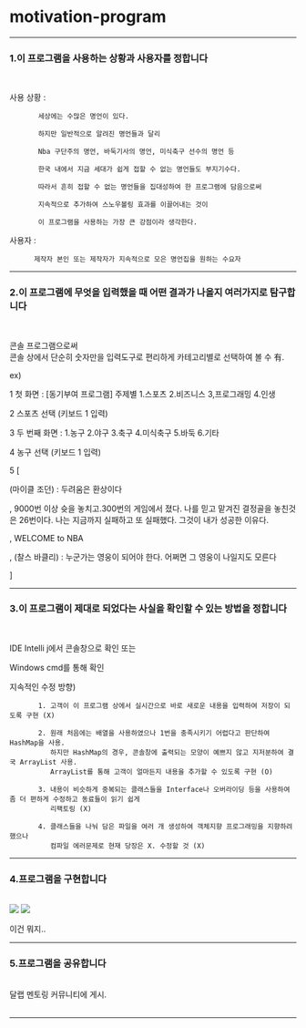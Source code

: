 # motivation-program


--------------------------------------------------------


<h3>1.이 프로그램을 사용하는 상황과 사용자를 정합니다</h3> <br>

사용 상황 : 

           세상에는 수많은 명언이 있다.

           하지만 일반적으로 알려진 명언들과 달리 
           
           Nba 구단주의 명언, 바둑기사의 명언, 미식축구 선수의 명언 등 
           
           한국 내에서 지금 세대가 쉽게 접할 수 없는 명언들도 부지기수다.
           
           따라서 흔히 접할 수 없는 명언들을 집대성하여 한 프로그램에 담음으로써
           
           지속적으로 추가하여 스노우볼링 효과를 이끌어내는 것이 
           
           이 프로그램을 사용하는 가장 큰 강점이라 생각한다.
           
           

사용자 : 

          제작자 본인 또는 제작자가 지속적으로 모은 명언집을 원하는 수요자
    
-------------------------------------------------------------------


<h3>2.이 프로그램에 무엇을 입력했을 때 어떤 결과가 나올지 여러가지로 탐구합니다</h3> <br>

콘솔 프로그램으로써 <br>
콘솔 상에서 단순히 숫자만을 입력도구로 편리하게 카테고리별로 선택하여 볼 수 有. <br>

ex)

1 첫 화면 : [동기부여 프로그램] 주제별 1.스포츠  2.비즈니스  3,프로그래밍  4.인생  <br>

2 스포츠 선택 (키보드 1 입력) <br>

3 두 번째 화면 : 1.농구  2.야구  3.축구  4.미식축구  5.바둑  6.기타 <br>

4 농구 선택 (키보드 1 입력) <br>

5 [

(마이클 조던) : 두려움은 환상이다 

, 9000번 이상 슛을 놓치고.300번의 게임에서 졌다.
 나를 믿고 맡겨진 결정골을 놓친것은 26번이다.
 나는 지금까지 실패하고 또 실패했다.
 그것이 내가 성공한 이유다.

, WELCOME to NBA 


, (찰스 바클리) : 누군가는 영웅이 되어야 한다. 어쩌면 그 영웅이 나일지도 모른다 

]


-----------------------------------------------------------------------

<h3>3.이 프로그램이 제대로 되었다는 사실을 확인할 수 있는 방법을 정합니다</h3> <br>

IDE Intelli j에서 콘솔창으로 확인 또는 <br>

Windows cmd를 통해 확인 <br>






지속적인 수정 방향) 

           1. 고객이 이 프로그램 상에서 실시간으로 바로 새로운 내용을 입력하여 저장이 되도록 구현 (X)

           2. 원래 처음에는 배열을 사용하였으나 1번을 충족시키기 어렵다고 판단하여 HashMap을 사용. 
              하지만 HashMap의 경우, 콘솔창에 출력되는 모양이 예쁘지 않고 지저분하여 결국 ArrayList 사용. 
              ArrayList를 통해 고객이 얼마든지 내용을 추가할 수 있도록 구현 (O)
           
           3. 내용이 비슷하게 중복되는 클래스들을 Interface나 오버라이딩 등을 사용하여 좀 더 편하게 수정하고 동료들이 읽기 쉽게 
              리팩토링 (X)
              
           4. 클래스들을 나눠 담은 파일을 여러 개 생성하여 객체지향 프로그래밍을 지향하려 했으나
              컴파일 에러문제로 현재 당장은 X. 수정할 것 (X)   

-------------------------------------------------------------------------

<h3>4.프로그램을 구현합니다</h1> <br>

<img src="https://github.com/gyumeen/motivation-program/blob/master/images/%EA%B5%AC%ED%98%84%201.png?raw=true">

<img src="https://github.com/gyumeen/motivation-program/blob/master/images/cmd%20%EC%BB%B4%ED%8C%8C%EC%9D%BC%20%EC%97%90%EB%9F%AC.png?raw=true">

이건 뭐지..



--------------------------------------------------------------------------

<h3>5.프로그램을 공유합니다</h1> <br>
달랩 멘토링 커뮤니티에 게시. <br>
<br>

-----------------------------------------------------------------------------
